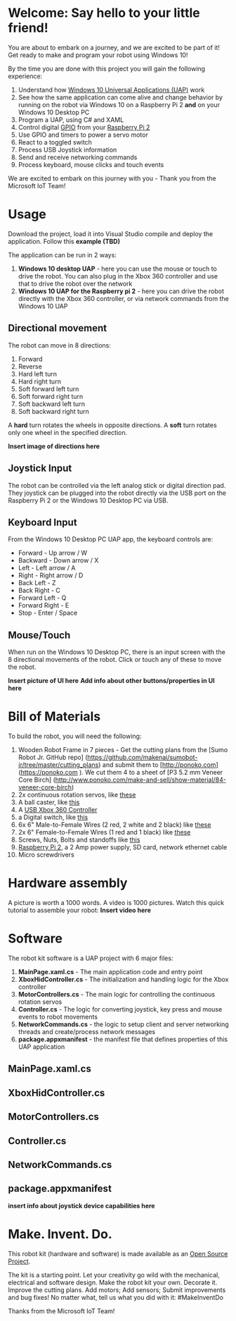 # Welcome: Say hello to your little friend!
You are about to embark on a journey, and we are excited to be part of it! Get ready to make and program your robot using Windows 10!

By the time you are done with this project you will gain the following experience:

1. Understand how [Windows 10 Universal Applications (UAP)](http://blogs.windows.com/buildingapps/2014/09/30/universal-windows-apps-get-better-with-windows-10/) work
2. See how the same application can come alive and change behavior by running on the robot via Windows 10 on a Raspberry Pi 2 **and** on your Windows 10 Desktop PC  
3. Program a UAP, using C# and XAML
4. Control digital [GPIO](https://www.youtube.com/watch?v=jwWxKACHWxs) from your [Raspberry Pi 2](https://www.raspberrypi.org/products/raspberry-pi-2-model-b/)
5. Use GPIO and timers to power a servo motor
6. React to a toggled switch
7. Process USB Joystick information
8. Send and receive networking commands
9. Process keyboard, mouse clicks and touch events

We are excited to embark on this journey with you - Thank you from the Microsoft IoT Team!

# Usage
Download the project, load it into Visual Studio compile and deploy the application. Follow this **example (TBD)**

The application can be run in 2 ways:

1. **Windows 10 desktop UAP** - here you can use the mouse or touch to drive the robot. You can also plug in the Xbox 360 controller and use that to drive the robot over the network
2. **Windows 10 UAP for the Raspberry pi 2** - here you can drive the robot directly with the Xbox 360 controller, or via network commands from the Windows 10 UAP

## Directional movement
The robot can move in 8 directions:

1. Forward
2. Reverse
3. Hard left turn
4. Hard right turn
5. Soft forward left turn
6. Soft forward right turn
7. Soft backward left turn
8. Soft backward right turn

A **hard** turn rotates the wheels in opposite directions. A **soft** turn rotates only one wheel in the specified direction.

**Insert image of directions here**

## Joystick Input
The robot can be controlled via the left analog stick or digital direction pad.
They joystick can be plugged into the robot directly via the USB port on the Raspberry Pi 2 or the Windows 10 Desktop PC via USB.

## Keyboard Input
From the Windows 10 Desktop PC UAP app, the keyboard controls are:

* Forward - Up arrow / W
* Backward - Down arrow / X
* Left - Left arrow / A
* Right - Right arrow / D
* Back Left - Z
* Back Right - C
* Forward Left - Q
* Forward Right - E
* Stop - Enter / Space

## Mouse/Touch
When run on the Windows 10 Desktop PC, there is an input screen with the 8 directional movements of the robot.
Click or touch any of these to move the robot.

**Insert picture of UI here**
**Add info about other buttons/properties in UI here**

# Bill of Materials
To build the robot, you will need the following:

1. Wooden Robot Frame in 7 pieces - Get the cutting plans from the [Sumo Robot Jr. GitHub repo] (https://github.com/makenai/sumobot-jr/tree/master/cutting_plans) and submit them to [http://ponoko.com] (https://ponoko.com ). We cut them 4 to a sheet of [P3 5.2 mm Veneer Core Birch] (http://www.ponoko.com/make-and-sell/show-material/84-veneer-core-birch) 
2. 2x continuous rotation servos, like [these](https://www.pololu.com/product/1248)
3. A ball caster, like [this](https://www.pololu.com/product/953)
4. A [USB Xbox 360 Controller](http://www.amazon.com/Microsoft-Xbox-360-Controller-Windows/dp/B004QRKWLA/ref=sr_1_1?ie=UTF8&qid=1429227502&sr=8-1&keywords=usb+xbox+360+controller)
5. a Digital switch, like [this](http://www.digikey.com/product-detail/en/D2F-L/SW152-ND/83251)
6. 6x 6" Male-to-Female Wires (2 red, 2 white and 2 black) like [these](https://www.pololu.com/product/1727/specs)
7. 2x 6" Female-to-Female Wires (1 red and 1 black) like [these](https://www.pololu.com/product/1742/specs)
8. Screws, Nuts, Bolts and standoffs like [this](http://www.amazon.com/Parts-Express-M2-5-Standoff-Screw/dp/B00CWEL8SK/ref=sr_1_3?ie=UTF8&qid=1429227805&sr=8-3&keywords=M2.5+standoff)
9. [Raspberry Pi 2](https://www.raspberrypi.org/products/raspberry-pi-2-model-b/), a 2 Amp power supply, SD card, network ethernet cable
10. Micro screwdrivers

# Hardware assembly
A picture is worth a 1000 words. A video is 1000 pictures. Watch this quick tutorial to assemble your robot: **Insert video here**

# Software
The robot kit software is a UAP project with 6 major files:

1. **MainPage.xaml.cs** - The main application code and entry point
2. **XboxHidController.cs** - The initialization and handling logic for the Xbox controller
3. **MotorControllers.cs** - The main logic for controlling the continuous rotation servos
4. **Controller.cs** - The logic for converting joystick, key press and mouse events to robot movements
5. **NetworkCommands.cs** - the logic to setup client and server networking threads and create/process network messages
6. **package.appxmanifest** - the manifest file that defines properties of this UAP application

## MainPage.xaml.cs

## XboxHidController.cs

## MotorControllers.cs

## Controller.cs

## NetworkCommands.cs

## package.appxmanifest 
**insert info about joystick device capabilities here**

# Make. Invent. Do. 
This robot kit (hardware and software) is made available as an [Open Source Project](https://github.com/ms-iot/build2015-robot-kit/blob/develop/LICENSE). 

The kit is a starting point. Let your creativity go wild with the mechanical, electrical and software design.
Make the robot kit your own. Decorate it. Improve the cutting plans. Add motors; Add sensors; Submit improvements and bug fixes! No matter what, tell us what you did with it: #MakeInventDo

Thanks from the Microsoft IoT Team!
